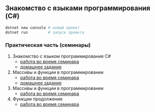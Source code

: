 Знакомство с языками программирования (C#)
-----------------------------------------------

```bash
dotnet new console # новый проект
dotnet run         # запуск проекта
```

### Практическая часть (семинары)
1. Знакомство с языком программирования С#
	- [работа во время семинара](https://github.com/crasher307/c-sharp/tree/master/lesson1/work)
	- [домашнее задание](https://github.com/crasher307/c-sharp/tree/master/lesson1/homework)
2. Массивы и функции в программировании
	- [работа во время семинара](https://github.com/crasher307/c-sharp/tree/master/lesson2/work)
	- [домашнее задание](https://github.com/crasher307/c-sharp/tree/master/lesson2/homework)
3. Массивы и функции в программировании
	- [работа во время семинара](https://github.com/crasher307/c-sharp/tree/master/lesson3/work)
4. Функции продолжение
	- [работа во время семинара](https://github.com/crasher307/c-sharp/tree/master/lesson4/work)